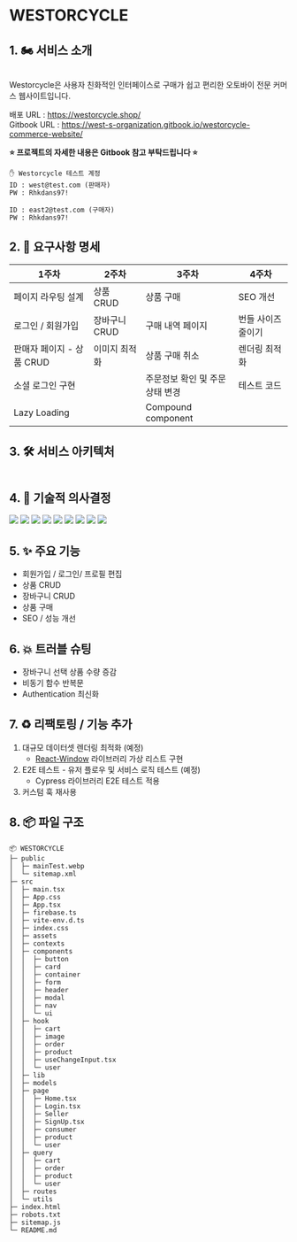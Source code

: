 # WESTORCYCLE

## 1. 🏍️ 서비스 소개

<figure><img src="https://github.com/WestEastZ/Westorcycle/assets/85664676/e5452e93-8360-4fdb-adf4-5c26054c6bc0" alt=""><figcaption></figcaption></figure>

&#x20;Westorcycle은 사용자 친화적인 인터페이스로 구매가 쉽고 편리한 오토바이 전문 커머스 웹사이트입니다.

배포 URL : https://westorcycle.shop/ <br>
Gitbook URL : https://west-s-organization.gitbook.io/westorcycle-commerce-website/ <br>

**⭐️ 프로젝트의 자세한 내용은 Gitbook 참고 부탁드립니다 ⭐️**

```
✋ Westorcycle 테스트 계정
ID : west@test.com (판매자)
PW : Rhkdans97!

ID : east2@test.com (구매자)
PW : Rhkdans97!
```

## 2. 📜 요구사항 명세

| **1주차**                 | **2주차**     | **3주차**                       | **4주차**          |
| ------------------------- | ------------- | ------------------------------- | ------------------ |
| 페이지 라우팅 설계        | 상품 CRUD     | 상품 구매                       | SEO 개선           |
| 로그인 / 회원가입         | 장바구니 CRUD | 구매 내역 페이지                | 번들 사이즈 줄이기 |
| 판매자 페이지 - 상품 CRUD | 이미지 최적화 | 상품 구매 취소                  | 렌더링 최적화      |
| 소셜 로그인 구현          |               | 주문정보 확인 및 주문 상태 변경 | 테스트 코드        |
| Lazy Loading              |               | Compound component              |                    |

## 3. 🛠️ 서비스 아키텍처

<figure><img src="https://github.com/WestEastZ/Westorcycle/assets/85664676/29aafbca-61b6-4fba-9d5a-e745646ffedb" alt=""><figcaption></figcaption></figure>

## 4. 🔧 기술적 의사결정

![](https://img.shields.io/badge/react-61DAFB?style=for-the-badge&logo=react&logoColor=black) ![](https://img.shields.io/badge/typescript-3178C6?style=for-the-badge&logo=typescript&logoColor=white) ![](https://img.shields.io/badge/reactquery-FF4154?style=for-the-badge&logo=reactquery&logoColor=white) ![](https://img.shields.io/badge/firebase-FFCA28?style=for-the-badge&logo=firebase&logoColor=black) ![](https://img.shields.io/badge/tailwindcss-06B6D4?style=for-the-badge&logo=tailwindcss&logoColor=white) ![](https://img.shields.io/badge/vite-646CFF?style=for-the-badge&logo=vite&logoColor=white) ![](https://img.shields.io/badge/amazonaws-232F3E?style=for-the-badge&logo=amazonaws&logoColor=white) ![](https://img.shields.io/badge/amazons3-569A31?style=for-the-badge&logo=amazons3&logoColor=white) ![](https://img.shields.io/badge/cloudfront-764ABC?style=for-the-badge&logoColor=white)

## 5. ✨ 주요 기능

- 회원가입 / 로그인/ 프로필 편집
- 상품 CRUD
- 장바구니 CRUD
- 상품 구매
- SEO / 성능 개선

## 6. 💥 트러블 슈팅

- 장바구니 선택 상품 수량 증감
- 비동기 함수 반복문
- Authentication 최신화

## 7. ♻️ 리팩토링 / 기능 추가

1.  대규모 데이터셋 렌더링 최적화 (예정)
    - [React-Window](https://github.com/bvaughn/react-window) 라이브러리 가상 리스트 구현
2.  E2E 테스트 - 유저 플로우 및 서비스 로직 테스트 (예정)
    - Cypress 라이브러리 E2E 테스트 적용
3.  커스텀 훅 재사용

## 8. 📦 파일 구조

```
📦 WESTORCYCLE
├─ public
│  ├─ mainTest.webp
│  └─ sitemap.xml
├─ src
│  ├─ main.tsx
│  ├─ App.css
│  ├─ App.tsx
│  ├─ firebase.ts
│  ├─ vite-env.d.ts
│  ├─ index.css
│  ├─ assets
│  ├─ contexts
│  ├─ components
│  │  ├─ button
│  │  ├─ card
│  │  ├─ container
│  │  ├─ form
│  │  ├─ header
│  │  ├─ modal
│  │  ├─ nav
│  │  └─ ui
│  ├─ hook
│  │  ├─ cart
│  │  ├─ image
│  │  ├─ order
│  │  ├─ product
│  │  ├─ useChangeInput.tsx
│  │  └─ user
│  ├─ lib
│  ├─ models
│  ├─ page
│  │  ├─ Home.tsx
│  │  ├─ Login.tsx
│  │  ├─ Seller
│  │  ├─ SignUp.tsx
│  │  ├─ consumer
│  │  ├─ product
│  │  └─ user
│  ├─ query
│  │  ├─ cart
│  │  ├─ order
│  │  ├─ product
│  │  └─ user
│  ├─ routes
│  └─ utils
├─ index.html
├─ robots.txt
├─ sitemap.js
└─ README.md

```
